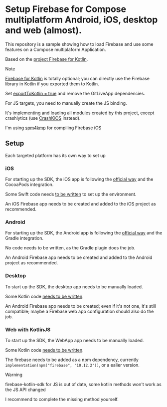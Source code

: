 # Setup Firebase for Compose multiplatform Android, iOS, desktop and web (almost).

This repository is a sample showing how to load Firebase and use some features on a Compose multiplaform Application.

Based on the [project Firebase for Kotlin](https://github.com/GitLiveApp/firebase-kotlin-sdk).


> [!NOTE]  
> [Firebase for Kotlin](https://github.com/GitLiveApp/firebase-kotlin-sdk) is totally optional; you can directly use the Firebase library in Kotlin if you exported them to Kotlin.
>
>  Set [exportToKotlin = true](https://github.com/frankois944/FirebaseKmpDemo/blob/505fd0bf45b131621049d4f3489f150721e74bdd/composeApp/build.gradle.kts#L199C17-L204C19) and remove the GitLiveApp dependencies.
>
> For JS targets, you need to manually create the JS binding.

It's implementing and loading all modules created by this project, except crashlytics (use [CrashKiOS](https://github.com/touchlab/CrashKiOS) instead).

I'm using [spm4kmp](https://github.com/frankois944/spm4Kmp) for compiling Firebase iOS

## Setup

Each targeted platform has its own way to set up

### iOS

For starting up the SDK, the iOS app is following the [official way](https://firebase.google.com/docs/ios/setup) and the CocoaPods integration.

Some Swift code needs [to be written](https://github.com/frankois944/FirebaseKmpDemo/blob/main/iosApp/iosApp/iOSApp.swift) to set up the environment.

An iOS Firebase app needs to be created and added to the iOS project as recommended.

### Android

For starting up the SDK, the Android app is following the [official way](https://firebase.google.com/docs/android/setup) and the Gradle integration.

No code needs to be written, as the Gradle plugin does the job.

An Android Firebase app needs to be created and added to the Android project as recommended.

### Desktop

To start up the SDK, the desktop app needs to be manually loaded.

Some Kotlin code [needs to be written](https://github.com/frankois944/FirebaseKmpDemo/blob/main/composeApp/src/desktopMain/kotlin/fr/francoisdabonot/firebasekmpdemo/main.kt).

An Android Firebase app needs to be created; even if it's not one, it's still compatible; maybe a Firebase web app configuration should also do the job.

### Web with KotlinJS

To start up the SDK, the WebApp app needs to be manually loaded.

Some Kotlin code [needs to be written](https://github.com/frankois944/FirebaseKmpDemo/blob/main/webApp/src/jsMain/kotlin/com/example/App.kt).

The firebase needs to be added as a npm dependency, currently `implementation(npm("firebase", "10.12.2"))`, or a ealier version.

> [!WARNING]  
> firebase-kotlin-sdk for JS is out of date, some kotlin methods won't work as the JS API changed
> 
> I recommend to complete the missing method yourself.
